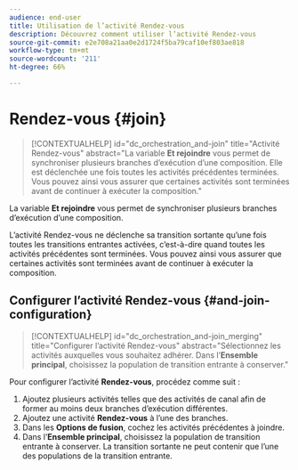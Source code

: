 ```yaml
---
audience: end-user
title: Utilisation de l’activité Rendez-vous
description: Découvrez comment utiliser l’activité Rendez-vous
source-git-commit: e2e708a21aa0e2d1724f5ba79caf10ef803ae818
workflow-type: tm+mt
source-wordcount: '211'
ht-degree: 66%

---
```


# Rendez-vous {#join}

>[!CONTEXTUALHELP]
>id="dc_orchestration_and-join"
>title="Activité Rendez-vous"
>abstract="La variable **Et rejoindre** vous permet de synchroniser plusieurs branches d’exécution d’une composition. Elle est déclenchée une fois toutes les activités précédentes terminées. Vous pouvez ainsi vous assurer que certaines activités sont terminées avant de continuer à exécuter la composition."

La variable **Et rejoindre** vous permet de synchroniser plusieurs branches d’exécution d’une composition.

L’activité Rendez-vous ne déclenche sa transition sortante qu’une fois toutes les transitions entrantes activées, c’est-à-dire quand toutes les activités précédentes sont terminées. Vous pouvez ainsi vous assurer que certaines activités sont terminées avant de continuer à exécuter la composition.

## Configurer l’activité Rendez-vous {#and-join-configuration}

>[!CONTEXTUALHELP]
>id="dc_orchestration_and-join_merging"
>title="Configurer l’activité Rendez-vous"
>abstract="Sélectionnez les activités auxquelles vous souhaitez adhérer. Dans l’**Ensemble principal**, choisissez la population de transition entrante à conserver."

Pour configurer l’activité **Rendez-vous**, procédez comme suit :

1. Ajoutez plusieurs activités telles que des activités de canal afin de former au moins deux branches d’exécution différentes.
1. Ajoutez une activité **Rendez-vous** à l’une des branches.
1. Dans les **Options de fusion**, cochez les activités précédentes à joindre.
1. Dans l’**Ensemble principal**, choisissez la population de transition entrante à conserver. La transition sortante ne peut contenir que l’une des populations de la transition entrante.

